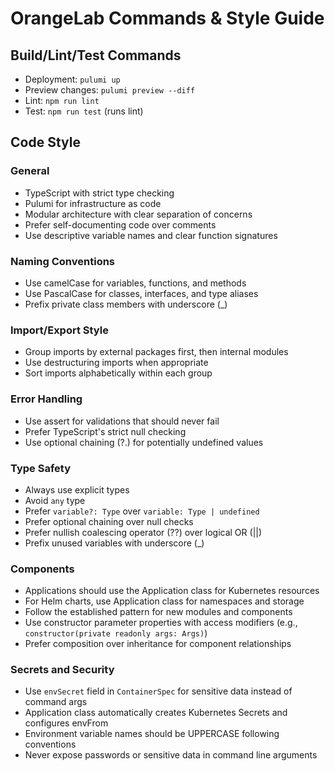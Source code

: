 # OrangeLab Commands & Style Guide

## Build/Lint/Test Commands

-   Deployment: `pulumi up`
-   Preview changes: `pulumi preview --diff`
-   Lint: `npm run lint`
-   Test: `npm run test` (runs lint)

## Code Style

### General

-   TypeScript with strict type checking
-   Pulumi for infrastructure as code
-   Modular architecture with clear separation of concerns
-   Prefer self-documenting code over comments
-   Use descriptive variable names and clear function signatures

### Naming Conventions

-   Use camelCase for variables, functions, and methods
-   Use PascalCase for classes, interfaces, and type aliases
-   Prefix private class members with underscore (\_)

### Import/Export Style

-   Group imports by external packages first, then internal modules
-   Use destructuring imports when appropriate
-   Sort imports alphabetically within each group

### Error Handling

-   Use assert for validations that should never fail
-   Prefer TypeScript's strict null checking
-   Use optional chaining (?.) for potentially undefined values

### Type Safety

-   Always use explicit types
-   Avoid `any` type
-   Prefer `variable?: Type` over `variable: Type | undefined`
-   Prefer optional chaining over null checks
-   Prefer nullish coalescing operator (??) over logical OR (||)
-   Prefix unused variables with underscore (\_)

### Components

-   Applications should use the Application class for Kubernetes resources
-   For Helm charts, use Application class for namespaces and storage
-   Follow the established pattern for new modules and components
-   Use constructor parameter properties with access modifiers (e.g., `constructor(private readonly args: Args)`)
-   Prefer composition over inheritance for component relationships

### Secrets and Security

-   Use `envSecret` field in `ContainerSpec` for sensitive data instead of command args
-   Application class automatically creates Kubernetes Secrets and configures envFrom
-   Environment variable names should be UPPERCASE following conventions
-   Never expose passwords or sensitive data in command line arguments
